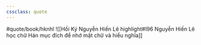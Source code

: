 ```yaml
---
cssclass: quote
---
```

#quote/book/hknhl
![[Hồi Ký Nguyễn Hiến Lê highlight#l96 Nguyễn Hiến Lê học chữ Hán mục đích để nhớ mặt chữ và hiểu nghĩa]]
